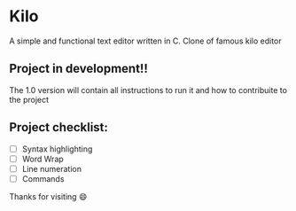 # Kilo

A simple and functional text editor written in C. Clone of famous kilo editor

## Project in development!!

The 1.0 version will contain all instructions to run it and how to contribuite to the project

## Project checklist:

- [ ] Syntax highlighting
- [ ] Word Wrap
- [ ] Line numeration
- [ ] Commands

Thanks for visiting :smile:
